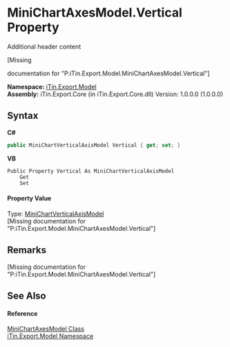# MiniChartAxesModel.Vertical Property 
Additional header content 

\[Missing <summary> documentation for "P:iTin.Export.Model.MiniChartAxesModel.Vertical"\]

**Namespace:**&nbsp;<a href="N_iTin_Export_Model">iTin.Export.Model</a><br />**Assembly:**&nbsp;iTin.Export.Core (in iTin.Export.Core.dll) Version: 1.0.0.0 (1.0.0.0)

## Syntax

**C#**<br />
``` C#
public MiniChartVerticalAxisModel Vertical { get; set; }
```

**VB**<br />
``` VB
Public Property Vertical As MiniChartVerticalAxisModel
	Get
	Set
```


#### Property Value
Type: <a href="T_iTin_Export_Model_MiniChartVerticalAxisModel">MiniChartVerticalAxisModel</a><br />\[Missing <value> documentation for "P:iTin.Export.Model.MiniChartAxesModel.Vertical"\]

## Remarks
\[Missing <remarks> documentation for "P:iTin.Export.Model.MiniChartAxesModel.Vertical"\]

## See Also


#### Reference
<a href="T_iTin_Export_Model_MiniChartAxesModel">MiniChartAxesModel Class</a><br /><a href="N_iTin_Export_Model">iTin.Export.Model Namespace</a><br />